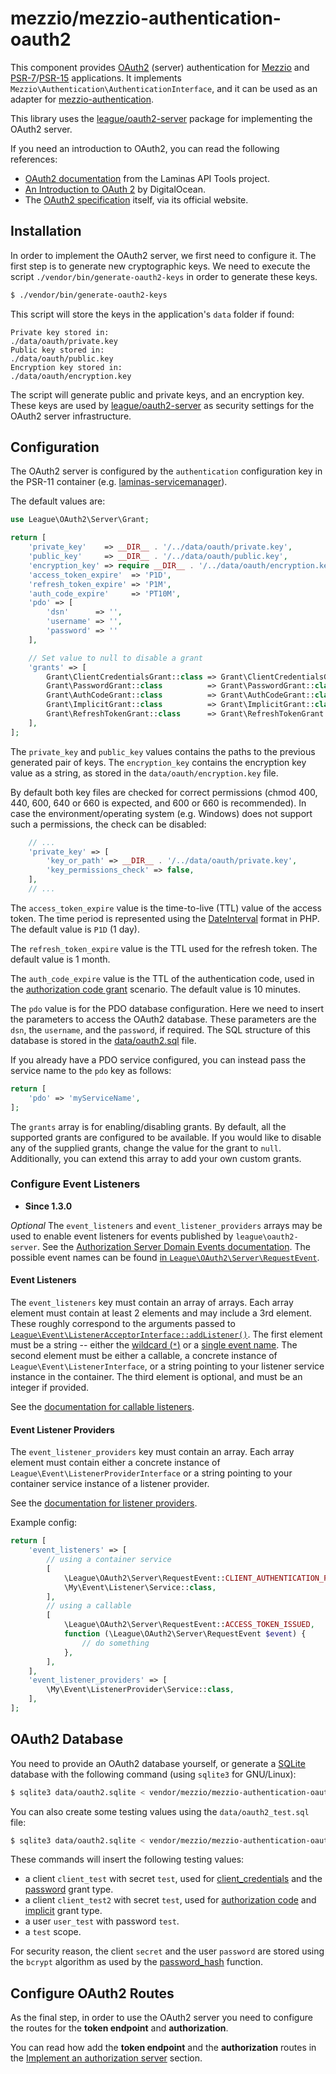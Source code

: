 # mezzio/mezzio-authentication-oauth2

This component provides [OAuth2](https://oauth.net/2/) (server) authentication
for [Mezzio](https://docs.mezzio.dev/mezzio/) and
[PSR-7](https://www.php-fig.org/psr/psr-7/)/[PSR-15](https://www.php-fig.org/psr/psr-15/)
applications. It implements `Mezzio\Authentication\AuthenticationInterface`,
and it can be used as an adapter for [mezzio-authentication](https://github.com/mezzio/mezzio-authentication).

This library uses the [league/oauth2-server](https://oauth2.thephpleague.com/)
package for implementing the OAuth2 server.

If you need an introduction to OAuth2, you can read the following references:

- [OAuth2 documentation](https://api-tools.getlaminas.org/documentation/auth/authentication-oauth2)
  from the Laminas API Tools project.
- [An Introduction to OAuth 2](https://www.digitalocean.com/community/tutorials/an-introduction-to-oauth-2)
  by DigitalOcean.
- The [OAuth2 specification](https://oauth.net/2/) itself, via its official
  website.

## Installation

In order to implement the OAuth2 server, we first need to configure it. The
first step is to generate new cryptographic keys. We need to execute the script
`./vendor/bin/generate-oauth2-keys` in order to generate these keys.

```bash
$ ./vendor/bin/generate-oauth2-keys
```

This script will store the keys in the application's `data` folder if found:

```text
Private key stored in:
./data/oauth/private.key
Public key stored in:
./data/oauth/public.key
Encryption key stored in:
./data/oauth/encryption.key
```

The script will generate public and private keys, and an encryption key.
These keys are used by [league/oauth2-server](https://oauth2.thephpleague.com/)
as security settings for the OAuth2 server infrastructure.

## Configuration

The OAuth2 server is configured by the `authentication` configuration key in the
PSR-11 container (e.g. [laminas-servicemanager](https://github.com/laminas/laminas-servicemanager)).

The default values are:

```php
use League\OAuth2\Server\Grant;

return [
    'private_key'    => __DIR__ . '/../data/oauth/private.key',
    'public_key'     => __DIR__ . '/../data/oauth/public.key',
    'encryption_key' => require __DIR__ . '/../data/oauth/encryption.key',
    'access_token_expire'  => 'P1D',
    'refresh_token_expire' => 'P1M',
    'auth_code_expire'     => 'PT10M',
    'pdo' => [
        'dsn'      => '',
        'username' => '',
        'password' => ''
    ],

    // Set value to null to disable a grant
    'grants' => [
        Grant\ClientCredentialsGrant::class => Grant\ClientCredentialsGrant::class,
        Grant\PasswordGrant::class          => Grant\PasswordGrant::class,
        Grant\AuthCodeGrant::class          => Grant\AuthCodeGrant::class,
        Grant\ImplicitGrant::class          => Grant\ImplicitGrant::class,
        Grant\RefreshTokenGrant::class      => Grant\RefreshTokenGrant::class
    ],
];
```

The `private_key` and `public_key` values contains the paths to the previous
generated pair of keys. The `encryption_key` contains the encryption key value
as a string, as stored in the `data/oauth/encryption.key` file.

By default both key files are checked for correct permissions (chmod 400, 440,
600, 640 or 660 is expected, and 600 or 660 is recommended). In case the
environment/operating system (e.g. Windows) does not support such a permissions,
the check can be disabled:

```php
    // ...
    'private_key' => [
        'key_or_path' => __DIR__ . '/../data/oauth/private.key',
        'key_permissions_check' => false,
    ],
    // ...
```

The `access_token_expire` value is the time-to-live (TTL) value of the access
token. The time period is represented using the [DateInterval](http://php.net/manual/en/class.dateinterval.php)
format in PHP.  The default value is `P1D` (1 day).

The `refresh_token_expire` value is the TTL used for the refresh token. The
default value is 1 month.

The `auth_code_expire` value is the TTL of the authentication code, used in
the [authorization code grant](https://oauth2.thephpleague.com/authorization-server/auth-code-grant/)
scenario. The default value is 10 minutes.

The `pdo` value is for the PDO database configuration. Here we need to insert
the parameters to access the OAuth2 database. These parameters are the `dsn`,
the `username`, and the `password`, if required. The SQL structure of this
database is stored in the [data/oauth2.sql](https://github.com/mezzio/mezzio-authentication-oauth2/blob/master/data/oauth2.sql)
file.

If you already have a PDO service configured, you can instead pass the service
name to the `pdo` key as follows:

```php
return [
    'pdo' => 'myServiceName',
];
```

The `grants` array is for enabling/disabling grants. By default, all the supported
grants are configured to be available. If you would like to disable any of the
supplied grants, change the value for the grant to `null`. Additionally,
you can extend this array to add your own custom grants.

### Configure Event Listeners

- **Since 1.3.0**

_Optional_ The `event_listeners` and `event_listener_providers` arrays may be used to enable event listeners for events published by `league\oauth2-server`. See the [Authorization Server Domain Events documentation](https://oauth2.thephpleague.com/authorization-server/events/). The possible event names can be found [in `League\OAuth2\Server\RequestEvent`](https://github.com/thephpleague/oauth2-server/blob/0b0b43d43342c0909b3b32fb7a09d502c368d2ec/src/RequestEvent.php#L17-L22).

#### Event Listeners

The `event_listeners` key must contain an array of arrays. Each array element must contain at least 2 elements and may include a 3rd element. These roughly correspond to the arguments passed to [`League\Event\ListenerAcceptorInterface::addListener()`](https://github.com/thephpleague/event/blob/d2cc124cf9a3fab2bb4ff963307f60361ce4d119/src/ListenerAcceptorInterface.php#L43). The first element must be a string -- either the [wildcard (`*`)](https://event.thephpleague.com/2.0/listeners/wildcard/) or a [single event name](https://event.thephpleague.com/2.0/events/named/). The second element must be either a callable, a concrete instance of `League\Event\ListenerInterface`, or a string pointing to your listener service instance in the container. The third element is optional, and must be an integer if provided.

See the [documentation for callable listeners](https://event.thephpleague.com/2.0/listeners/callables/).

#### Event Listener Providers

The `event_listener_providers` key must contain an array. Each array element must contain either a concrete instance of `League\Event\ListenerProviderInterface` or a string pointing to your container service instance of a listener provider.

See the [documentation for listener providers](https://event.thephpleague.com/2.0/listeners/providers/).

Example config:

```php
return [    
    'event_listeners' => [
        // using a container service
        [
            \League\OAuth2\Server\RequestEvent::CLIENT_AUTHENTICATION_FAILED,
            \My\Event\Listener\Service::class,
        ],
        // using a callable
        [
            \League\OAuth2\Server\RequestEvent::ACCESS_TOKEN_ISSUED,
            function (\League\OAuth2\Server\RequestEvent $event) {
                // do something
            },
        ],
    ],
    'event_listener_providers' => [
        \My\Event\ListenerProvider\Service::class,
    ],
];
```

## OAuth2 Database

You need to provide an OAuth2 database yourself, or generate a [SQLite](https://www.sqlite.org)
database with the following command (using `sqlite3` for GNU/Linux):

```bash
$ sqlite3 data/oauth2.sqlite < vendor/mezzio/mezzio-authentication-oauth2/data/oauth2.sql
```

You can also create some testing values using the `data/oauth2_test.sql` file:

```bash
$ sqlite3 data/oauth2.sqlite < vendor/mezzio/mezzio-authentication-oauth2/data/oauth2_test.sql
```

These commands will insert the following testing values:

- a client `client_test` with secret `test`, used for [client_credentials](grant/client_credentials.md)
  and the [password](grant/password.md) grant type.
- a client `client_test2` with secret `test`, used for [authorization code](grant/auth_code.md)
  and [implicit](grant/implicit.md) grant type.
- a user `user_test` with password `test`.
- a `test` scope.

For security reason, the client `secret` and the user `password` are stored
using the `bcrypt` algorithm as used by the [password_hash](http://php.net/manual/en/function.password-hash.php)
function.

## Configure OAuth2 Routes

As the final step, in order to use the OAuth2 server you need to configure the routes
for the **token endpoint** and **authorization**.

You can read how add the **token endpoint** and the **authorization** routes in
the [Implement an authorization server](authorization-server.md) section.
